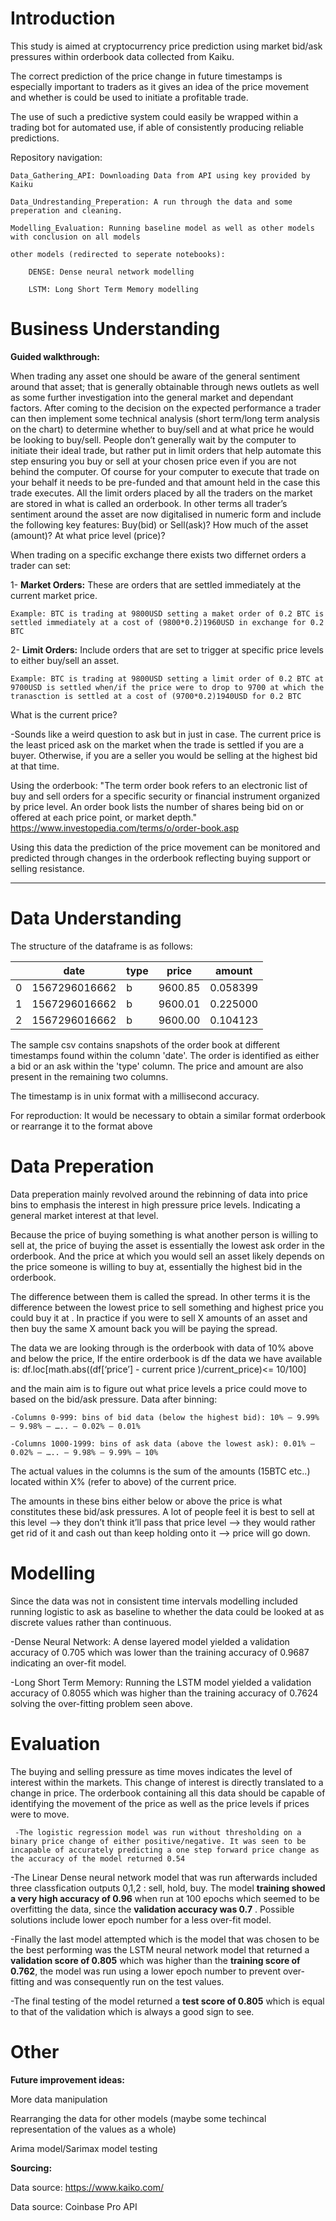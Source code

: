 # Introduction
This study is aimed at cryptocurrency price prediction using market bid/ask pressures within orderbook data collected from Kaiku.

The correct prediction of the price change in future timestamps is especially important to traders as it gives an idea of the price movement and whether is could be used to initiate a profitable trade.

The use of such a predictive system could easily be wrapped within a trading bot for automated use, if able of consistently producing reliable predictions.

Repository navigation:

    Data_Gathering_API: Downloading Data from API using key provided by Kaiku
  
    Data_Undrestanding_Preperation: A run through the data and some preperation and cleaning.
    
    Modelling_Evaluation: Running baseline model as well as other models with conclusion on all models
    
    other models (redirected to seperate notebooks):
    
        DENSE: Dense neural network modelling

        LSTM: Long Short Term Memory modelling
  
# Business Understanding

**Guided walkthrough:**

When trading any asset one should be aware of the general sentiment around that asset; that is generally obtainable through news outlets as well as some further investigation into the general market and dependant factors. After coming to the decision on the expected performance a trader can then implement some technical analysis (short term/long term analysis on the chart) to determine whether to buy/sell and at what price he would be looking to buy/sell. People don’t generally wait by the computer to initiate their ideal trade, but rather put in limit orders that help automate this step ensuring you buy or sell at your chosen price even if you are not behind the computer. Of course for your computer to execute that trade on your behalf it needs to be pre-funded and that amount held in the case this trade executes. All the limit orders placed by all the traders on the market are stored in what is called an orderbook. In other terms all trader’s sentiment around the asset are now digitalised in numeric form and include the following key features: Buy(bid) or Sell(ask)? How much of the asset (amount)? At what price level (price)? 

When trading on a specific exchange there exists two differnet orders a trader can set:

1- **Market Orders:** These are orders that are settled immediately at the current market price.

    Example: BTC is trading at 9800USD setting a maket order of 0.2 BTC is settled immediately at a cost of (9800*0.2)1960USD in exchange for 0.2 BTC


2- **Limit Orders:** Include orders that are set to trigger at specific price levels to either buy/sell an asset.

    Example: BTC is trading at 9800USD setting a limit order of 0.2 BTC at 9700USD is settled when/if the price were to drop to 9700 at which the tranasction is settled at a cost of (9700*0.2)1940USD for 0.2 BTC

What is the current price?

-Sounds like a weird question to ask but in just in case. The current price is the least priced ask on the market when the trade is settled if you are a buyer. Otherwise, if you are a seller you would be selling at the highest bid at that time. 

Using the orderbook:
"The term order book refers to an electronic list of buy and sell orders for a specific security or financial instrument organized by price level. An order book lists the number of shares being bid on or offered at each price point, or market depth." https://www.investopedia.com/terms/o/order-book.asp

Using this data the prediction of the price movement can be monitored and predicted through changes in the orderbook reflecting buying support or selling resistance.
****
# Data Understanding
The structure of the dataframe is as follows:

|   | date          | type | price   | amount   |
|---|---------------|------|---------|----------|
| 0 | 1567296016662 | b    | 9600.85 | 0.058399 |
| 1 | 1567296016662 | b    | 9600.01 | 0.225000 |
| 2 | 1567296016662 | b    | 9600.00 | 0.104123 |

The sample csv contains snapshots of the order book at different timestamps found within the column 'date'. The order is identified as either a bid or an ask within the 'type' column. The price and amount are also present in the remaining two columns.

The timestamp is in unix format with a millisecond accuracy.

For reproduction: It would be necessary to obtain a similar format orderbook or rearrange it to the format above

# Data Preperation
Data preperation mainly revolved around the rebinning of data into price bins to emphasis the interest in high pressure price levels. Indicating a general market interest at that level.

Because the price of buying something is what another person is willing to sell at, the price of buying the asset is essentially the lowest ask order in the orderbook. And the price at which you would sell an asset likely depends on the price someone is willing to buy at, essentially the highest bid in the orderbook.

The difference between them is called the spread. In other terms it is the difference between the lowest price to sell something and highest price you could buy it at . In practice if you were to sell X amounts of an asset and then buy the same X amount back you will be paying the spread.

The data we are looking through is the orderbook with data of 10% above and below the price, 
If the entire orderbook is df the data we have available is: df.loc[math.abs((df[‘price’] - current price )/current_price)<= 10/100]

and the main aim is to figure out what price levels a price could move to based on the bid/ask pressure.
Data after binning:

    -Columns 0-999: bins of bid data (below the highest bid): 10% — 9.99% — 9.98% — ….. — 0.02% — 0.01% 

    -Columns 1000-1999: bins of ask data (above the lowest ask): 0.01% — 0.02% — ….. — 9.98% — 9.99% — 10%

The actual values in the columns is the sum of the amounts (15BTC etc..) located within X% (refer to above) of the current price.

The amounts in these bins either below or above the price is what constitutes these bid/ask pressures. A lot of people feel it is best to sell at this level —> they don’t think it’ll pass that price level —> they would rather get rid of it and cash out than keep holding onto it —> price will go down.

# Modelling
Since the data was not in consistent time intervals modelling included running logistic to ask as baseline to whether the data could be looked at as discrete values rather than continuous.

-Dense Neural Network: A dense layered model yielded a validation accuracy of 0.705 which was lower than the training accuracy of 0.9687 indicating an over-fit model.

-Long Short Term Memory: Running the LSTM model yielded a validation accuracy of 0.8055 which was higher than the training accuracy of 0.7624 solving the over-fitting problem seen above.


# Evaluation

The buying and selling pressure as time moves indicates the level of interest within the markets.
This change of interest is directly translated to a change in price. 
The orderbook containing all this data should be capable of identifying the movement of the price as well as the price levels if prices were to move.

     -The logistic regression model was run without thresholding on a binary price change of either positive/negative. It was seen to be incapable of accurately predicting a one step forward price change as the accuracy of the model returned 0.54
    
-The Linear Dense neural network model that was run afterwards included three classfication outputs 0,1,2 : sell, hold, buy. The model **training showed a very high accuracy of 0.96** when run at 100 epochs which seemed to be overfitting the data, since the **validation accuracy was 0.7** . Possible solutions include lower epoch number for a less over-fit model.
    
 -Finally the last model attempted which is the model that was chosen to be the best performing was the LSTM neural network model that returned a **validation score of 0.805** which was higher than the **training score of 0.762**, the model was run using a lower epoch number to prevent over-fitting and was consequently run on the test values.
   
   -The final testing of the model returned a **test score of 0.805** which is equal to that of the validation which is always a good sign to see. 

# Other

**Future improvement ideas:**

More data manipulation

Rearranging the data for other models (maybe some techincal representation of the values as a whole)

Arima model/Sarimax model testing 
  
**Sourcing:**

Data source: https://www.kaiko.com/

Data source: Coinbase Pro API 

